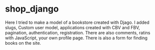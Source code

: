 # shop_django
Here I tried to make a model of a bookstore created with Djago. I added slugs, Custom user model, applications created with CBV and FBV, pagination,
authentication, registration. There are also comments, ratins with JavaScript, your own profile page. There is also a form for finding books on the site. 

